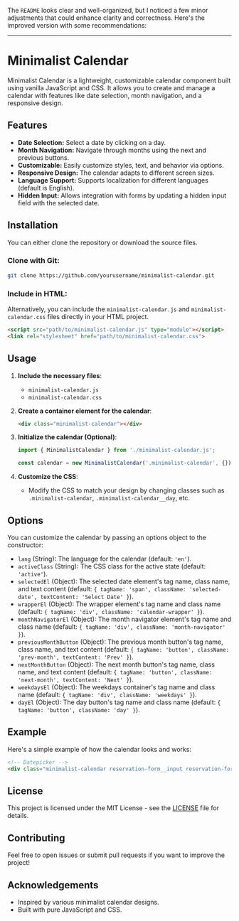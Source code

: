 The `README` looks clear and well-organized, but I noticed a few minor adjustments that could enhance clarity and correctness. Here's the improved version with some recommendations:

---

# Minimalist Calendar

Minimalist Calendar is a lightweight, customizable calendar component built using vanilla JavaScript and CSS. It allows you to create and manage a calendar with features like date selection, month navigation, and a responsive design.

## Features

- **Date Selection:** Select a date by clicking on a day.
- **Month Navigation:** Navigate through months using the next and previous buttons.
- **Customizable:** Easily customize styles, text, and behavior via options.
- **Responsive Design:** The calendar adapts to different screen sizes.
- **Language Support:** Supports localization for different languages (default is English).
- **Hidden Input:** Allows integration with forms by updating a hidden input field with the selected date.

## Installation

You can either clone the repository or download the source files.

### Clone with Git:
```bash
git clone https://github.com/yourusername/minimalist-calendar.git
```

### Include in HTML:
Alternatively, you can include the `minimalist-calendar.js` and `minimalist-calendar.css` files directly in your HTML project.

```html
<script src="path/to/minimalist-calendar.js" type="module"></script>
<link rel="stylesheet" href="path/to/minimalist-calendar.css">
```

## Usage

1. **Include the necessary files**:
   - `minimalist-calendar.js`
   - `minimalist-calendar.css`

2. **Create a container element for the calendar**:
   ```html
   <div class="minimalist-calendar"></div>
   ```

3. **Initialize the calendar (Optional)**:
   ```javascript
   import { MinimalistCalendar } from './minimalist-calendar.js';

   const calendar = new MinimalistCalendar('.minimalist-calendar', {});
   ```

4. **Customize the CSS**:
   - Modify the CSS to match your design by changing classes such as `.minimalist-calendar`, `.minimalist-calendar__day`, etc.

## Options

You can customize the calendar by passing an options object to the constructor:

- `lang` (String): The language for the calendar (default: `'en'`).
- `activeClass` (String): The CSS class for the active state (default: `'active'`).
- `selectedEl` (Object): The selected date element's tag name, class name, and text content (default: `{ tagName: 'span', className: 'selected-date', textContent: 'Select Date' }`).
- `wrapperEl` (Object): The wrapper element's tag name and class name (default: `{ tagName: 'div', className: 'calendar-wrapper' }`).
- `monthNavigatorEl` (Object): The month navigator element's tag name and class name (default: `{ tagName: 'div', className: 'month-navigator' }`).
- `previousMonthButton` (Object): The previous month button's tag name, class name, and text content (default: `{ tagName: 'button', className: 'prev-month', textContent: 'Prev' }`).
- `nextMonthButton` (Object): The next month button's tag name, class name, and text content (default: `{ tagName: 'button', className: 'next-month', textContent: 'Next' }`).
- `weekdaysEl` (Object): The weekdays container's tag name and class name (default: `{ tagName: 'div', className: 'weekdays' }`).
- `dayEl` (Object): The day button's tag name and class name (default: `{ tagName: 'button', className: 'day' }`).

## Example

Here's a simple example of how the calendar looks and works:

```html
<!-- Datepicker -->
<div class="minimalist-calendar reservation-form__input reservation-form__input--date"></div>
```

## License

This project is licensed under the MIT License - see the [LICENSE](LICENSE) file for details.

## Contributing

Feel free to open issues or submit pull requests if you want to improve the project!

## Acknowledgements

- Inspired by various minimalist calendar designs.
- Built with pure JavaScript and CSS.
